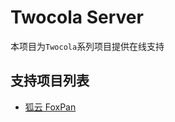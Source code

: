 # Twocola Server

本项目为`Twocola`系列项目提供在线支持

## 支持项目列表

- [狐云 FoxPan](https://github.com/jokin1999/FoxPan)
